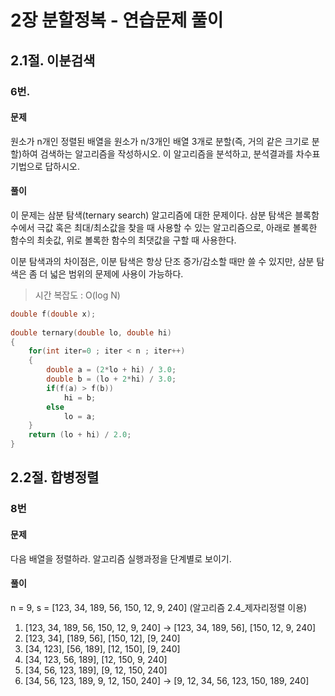 2장 분할정복 - 연습문제 풀이
=============

## 2.1절. 이분검색
### 6번. 
#### 문제
원소가 n개인 정렬된 배열을 원소가 n/3개인 배열 3개로 분할(즉, 거의 같은 크기로 분할)하여
검색하는 알고리즘을 작성하시오. 이 알고리즘을 분석하고, 분석결과를 차수표기법으로 답하시오.   

#### 풀이
이 문제는 삼분 탐색(ternary search) 알고리즘에 대한 문제이다. 삼분 탐색은 블록함수에서 극값 혹은 최대/최소값을
찾을 때 사용할 수 있는 알고리즘으로, 아래로 볼록한 함수의 최솟값, 위로 볼록한 함수의 최댓값을 구할 때 사용한다.

이분 탐색과의 차이점은, 이분 탐색은 항상 단조 증가/감소할 때만 쓸 수 있지만, 삼분 탐색은 좀 더 넓은 범위의 문제에
사용이 가능하다.

> 시간 복잡도 : O(log N)

```C++
double f(double x);
 
double ternary(double lo, double hi)
{
    for(int iter=0 ; iter < n ; iter++)
    {
        double a = (2*lo + hi) / 3.0;
        double b = (lo + 2*hi) / 3.0;
        if(f(a) > f(b))
            hi = b;
        else
            lo = a;
    }
    return (lo + hi) / 2.0;
}
```

## 2.2절. 합병정렬
### 8번
#### 문제
다음 배열을 정렬하라. 알고리즘 실행과정을 단계별로 보이기.

#### 풀이
n = 9, s = [123, 34, 189, 56, 150, 12, 9, 240]
(알고리즘 2.4_제자리정렬 이용)
1. [123, 34, 189, 56, 150, 12, 9, 240] -> [123, 34, 189, 56], [150, 12, 9, 240]
2. [123, 34], [189, 56], [150, 12], [9, 240]
3. [34, 123], [56, 189], [12, 150], [9, 240]
4. [34, 123, 56, 189], [12, 150, 9, 240]
5. [34, 56, 123, 189], [9, 12, 150, 240]
6. [34, 56, 123, 189, 9, 12, 150, 240] -> [9, 12, 34, 56, 123, 150, 189, 240]
